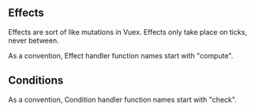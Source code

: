## Effects

Effects are sort of like mutations in Vuex. Effects only take place on ticks, never between.

As a convention, Effect handler function names start with "compute".

## Conditions

As a convention, Condition handler function names start with "check".
